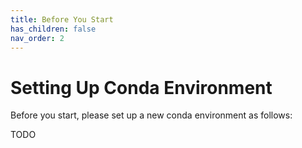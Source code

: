 ```yaml
---
title: Before You Start
has_children: false
nav_order: 2
---
```


# Setting Up Conda Environment

Before you start, please set up a new conda environment as follows:

TODO
